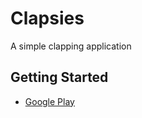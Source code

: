 # Clapsies

A simple clapping application

## Getting Started

- [Google Play](https://play.google.com/store/apps/details?id=dev.sreeteja.appsies)